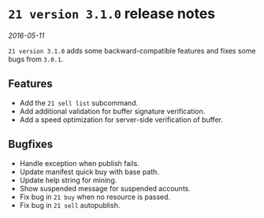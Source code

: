 # `21 version 3.1.0` release notes

*2016-05-11*

`21 version 3.1.0` adds some backward-compatible features and fixes some bugs from `3.0.1`.

## Features

- Add the `21 sell list` subcommand.
- Add additional validation for buffer signature verification.
- Add a speed optimization for server-side verification of buffer.

## Bugfixes

- Handle exception when publish fails.
- Update manifest quick buy with base path.
- Update help string for mining.
- Show suspended message for suspended accounts.
- Fix bug in `21 buy` when no resource is passed.
- Fix bug in `21 sell` autopublish.
